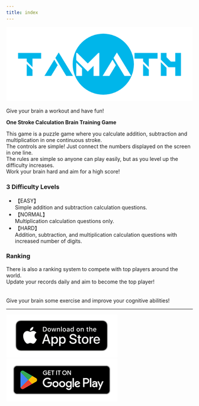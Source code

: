 ```yaml
---
title: index
---
```


![top banner](img_app_logo.png)

Give your brain a workout and have fun!

<b>One Stroke Calculation Brain Training Game</b>

This game is a puzzle game where you calculate addition, subtraction and multiplication in one continuous stroke.<br>
The controls are simple! Just connect the numbers displayed on the screen in one line.<br>
The rules are simple so anyone can play easily, but as you level up the difficulty increases.<br>
Work your brain hard and aim for a high score!<br>

<h3>3 Difficulty Levels</h3>
<ul>
<li>【EASY】<br>Simple addition and subtraction calculation questions.</li>
<li>【NORMAL】<br>Multiplication calculation questions only.</li>
<li>【HARD】<br>Addition, subtraction, and multiplication calculation questions with increased number of digits.</li>
</ul>

<h3>Ranking</h3>
There is also a ranking system to compete with top players around the world.<br>
Update your records daily and aim to become the top player!
<br><br><br>
Give your brain some exercise and improve your cognitive abilities!

-------

[![App store link](img_appstore_banner.en.png#imgleft)](https://itunes.apple.com/us/app/id6468984358?mt=8)[![Google Play link](img_google-play-badge.en.png#imgleft)](https://play.google.com/store/apps/details?id=jp.hyoromo.tamath)
<div class="clear clear_box"></div>